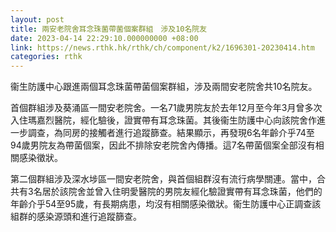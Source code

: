 ```yaml
---
layout: post
title: 兩安老院舍耳念珠菌帶菌個案群組　涉及10名院友
date: 2023-04-14 22:29:10.000000000 +08:00
link: https://news.rthk.hk/rthk/ch/component/k2/1696301-20230414.htm
categories: rthk
---
```


衞生防護中心跟進兩個耳念珠菌帶菌個案群組，涉及兩間安老院舍共10名院友。

首個群組涉及葵涌區一間安老院舍。一名71歲男院友於去年12月至今年3月曾多次入住瑪嘉烈醫院，經化驗後，證實帶有耳念珠菌。其後衞生防護中心向該院舍作進一步調查，為同房的接觸者進行追蹤篩查。結果顯示，再發現6名年齡介乎74至94歲男院友為帶菌個案，因此不排除安老院舍內傳播。這7名帶菌個案全部沒有相關感染徵狀。

第二個群組涉及深水埗區一間安老院舍，與首個組群沒有流行病學關連。當中，合共有3名居於該院舍並曾入住明愛醫院的男院友經化驗證實帶有耳念珠菌，他們的年齡介乎54至95歲，有長期病患，均沒有相關感染徵狀。衞生防護中心正調查該組群的感染源頭和進行追蹤篩查。
　　
